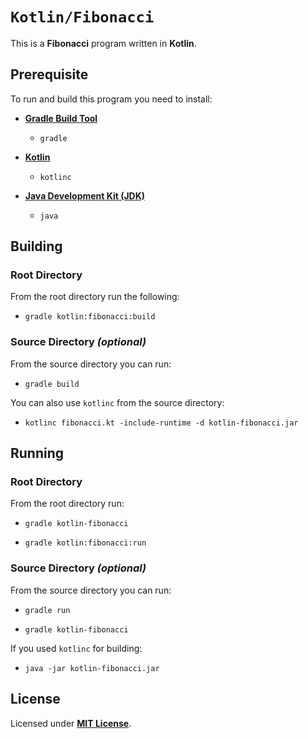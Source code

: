 # `Kotlin/Fibonacci`

This is a **Fibonacci** program written in **Kotlin**.

## Prerequisite

To run and build this program you need to install:

* [**Gradle Build Tool**](https://gradle.org/install/)
  * `gradle`

* [**Kotlin**](https://sdkman.io/sdks#kotlin)
  * `kotlinc`

* [**Java Development Kit (JDK)**](https://sdkman.io/jdks)
  * `java`

## Building

### Root Directory

From the root directory run the following:

* ```
  gradle kotlin:fibonacci:build
  ```

### Source Directory _(optional)_

From the source directory you can run:

* ```
  gradle build
  ```

You can also use `kotlinc` from the source directory:

* ```
  kotlinc fibonacci.kt -include-runtime -d kotlin-fibonacci.jar
  ```

## Running

### Root Directory

From the root directory run:

* ```
  gradle kotlin-fibonacci
  ```
* ```
  gradle kotlin:fibonacci:run
  ```

### Source Directory _(optional)_

From the source directory you can run:

* ```
  gradle run
  ```
* ```
  gradle kotlin-fibonacci
  ```

If you used `kotlinc` for building:

* ```
  java -jar kotlin-fibonacci.jar
  ```

## License

Licensed under [**MIT License**](https://github.com/altersabeh/codes/blob/main/LICENSE).
